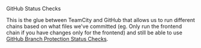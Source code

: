 GitHub Status Checks

This is the glue between TeamCity and GitHub that allows us to run different chains based on what files we've committed (eg. Only run the frontend chain if you have changes only for the frontend) and still be able to use [GitHub Branch Protection Status Checks](https://docs.github.com/en/repositories/configuring-branches-and-merges-in-your-repository/defining-the-mergeability-of-pull-requests/managing-a-branch-protection-rule). 
